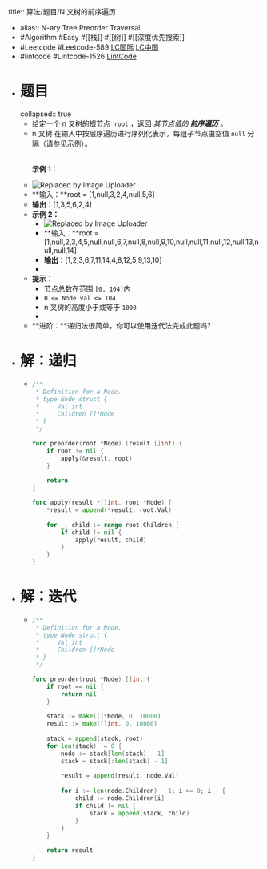 title:: 算法/题目/N 叉树的前序遍历

- alias:: N-ary Tree Preorder Traversal
- #Algorithm #Easy #[[栈]] #[[树]] #[[深度优先搜索]]
- #Leetcode #Leetcode-589 [LC国际](https://leetcode.com/problems/n-ary-tree-preorder-traversal/) [LC中国](https://leetcode-cn.com/problems/n-ary-tree-preorder-traversal/)
- #lintcode #Lintcode-1526 [LintCode](https://www.lintcode.com/problem/1526/)
- # 题目
  collapsed:: true
	- 给定一个 n 叉树的根节点  `root` ，返回 *其节点值的 **前序遍历*** 。
	- n 叉树 在输入中按层序遍历进行序列化表示，每组子节点由空值 `null` 分隔（请参见示例）。
	  	<p><br />
	  	<strong>示例 1：</strong></p>
	- ![Replaced by Image Uploader](https://vip2.loli.io/2022/08/09/L4qCAnTNmHDhOJZ.png)
	- **输入：**root = [1,null,3,2,4,null,5,6]
	- **输出：**[1,3,5,6,2,4]
	- **示例 2：**
		- ![Replaced by Image Uploader](https://vip2.loli.io/2022/08/09/CaPp1o6DsqeYF4K.png)
		- **输入：**root = [1,null,2,3,4,5,null,null,6,7,null,8,null,9,10,null,null,11,null,12,null,13,null,null,14]
		- **输出：**[1,2,3,6,7,11,14,4,8,12,5,9,13,10]
		-
	- **提示：**
		- 节点总数在范围 `[0, 104]`内
		- `0 <= Node.val <= 104`
		- n 叉树的高度小于或等于 `1000`
		-
	- **进阶：**递归法很简单，你可以使用迭代法完成此题吗?
- # 解：递归
	- ```go
	  /**
	   * Definition for a Node.
	   * type Node struct {
	   *     Val int
	   *     Children []*Node
	   * }
	   */
	  
	  func preorder(root *Node) (result []int) {
	      if root != nil {
	          apply(&result, root)
	      }
	      
	      return
	  }
	  
	  func apply(result *[]int, root *Node) {
	      *result = append(*result, root.Val)
	      
	      for _, child := range root.Children {
	          if child != nil {
	              apply(result, child)
	          }
	      }
	  }
	  ```
- # 解：迭代
	- ```go
	  /**
	   * Definition for a Node.
	   * type Node struct {
	   *     Val int
	   *     Children []*Node
	   * }
	   */
	  
	  func preorder(root *Node) []int {
	      if root == nil {
	          return nil
	      }
	      
	      stack := make([]*Node, 0, 10000)
	      result := make([]int, 0, 10000)
	      
	      stack = append(stack, root)
	      for len(stack) != 0 {
	          node := stack[len(stack) - 1]
	          stack = stack[:len(stack) - 1]
	          
	          result = append(result, node.Val)
	          
	          for i := len(node.Children) - 1; i >= 0; i-- {
	              child := node.Children[i]
	              if child != nil {
	                  stack = append(stack, child)
	              }
	          }
	      }
	      
	      return result
	  }
	  ```